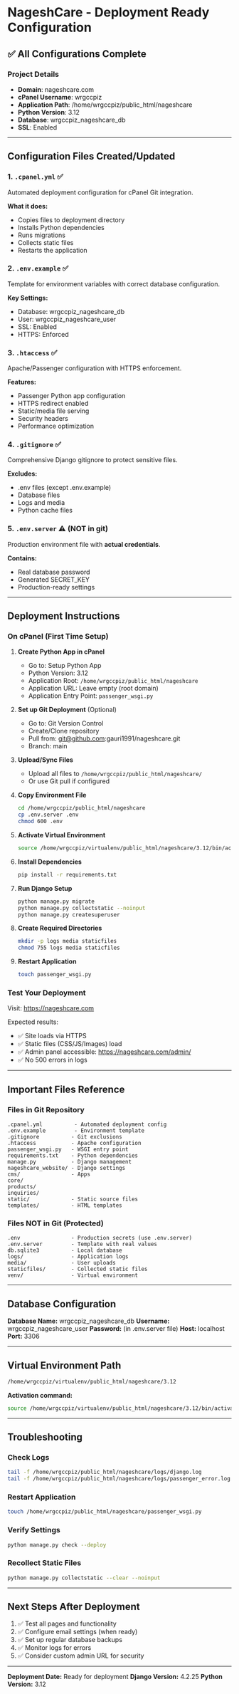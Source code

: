 # NageshCare - Deployment Ready Configuration

## ✅ All Configurations Complete

### Project Details
- **Domain**: nageshcare.com
- **cPanel Username**: wrgccpiz
- **Application Path**: /home/wrgccpiz/public_html/nageshcare
- **Python Version**: 3.12
- **Database**: wrgccpiz_nageshcare_db
- **SSL**: Enabled

---

## Configuration Files Created/Updated

### 1. `.cpanel.yml` ✅
Automated deployment configuration for cPanel Git integration.

**What it does:**
- Copies files to deployment directory
- Installs Python dependencies
- Runs migrations
- Collects static files
- Restarts the application

### 2. `.env.example` ✅
Template for environment variables with correct database configuration.

**Key Settings:**
- Database: wrgccpiz_nageshcare_db
- User: wrgccpiz_nageshcare_user
- SSL: Enabled
- HTTPS: Enforced

### 3. `.htaccess` ✅
Apache/Passenger configuration with HTTPS enforcement.

**Features:**
- Passenger Python app configuration
- HTTPS redirect enabled
- Static/media file serving
- Security headers
- Performance optimization

### 4. `.gitignore` ✅
Comprehensive Django gitignore to protect sensitive files.

**Excludes:**
- .env files (except .env.example)
- Database files
- Logs and media
- Python cache files

### 5. `.env.server` ⚠️ (NOT in git)
Production environment file with **actual credentials**.

**Contains:**
- Real database password
- Generated SECRET_KEY
- Production-ready settings

---

## Deployment Instructions

### On cPanel (First Time Setup)

1. **Create Python App in cPanel**
   - Go to: Setup Python App
   - Python Version: 3.12
   - Application Root: `/home/wrgccpiz/public_html/nageshcare`
   - Application URL: Leave empty (root domain)
   - Application Entry Point: `passenger_wsgi.py`

2. **Set up Git Deployment** (Optional)
   - Go to: Git Version Control
   - Create/Clone repository
   - Pull from: git@github.com:gauri1991/nageshcare.git
   - Branch: main

3. **Upload/Sync Files**
   - Upload all files to `/home/wrgccpiz/public_html/nageshcare/`
   - Or use Git pull if configured

4. **Copy Environment File**
   ```bash
   cd /home/wrgccpiz/public_html/nageshcare
   cp .env.server .env
   chmod 600 .env
   ```

5. **Activate Virtual Environment**
   ```bash
   source /home/wrgccpiz/virtualenv/public_html/nageshcare/3.12/bin/activate
   ```

6. **Install Dependencies**
   ```bash
   pip install -r requirements.txt
   ```

7. **Run Django Setup**
   ```bash
   python manage.py migrate
   python manage.py collectstatic --noinput
   python manage.py createsuperuser
   ```

8. **Create Required Directories**
   ```bash
   mkdir -p logs media staticfiles
   chmod 755 logs media staticfiles
   ```

9. **Restart Application**
   ```bash
   touch passenger_wsgi.py
   ```

### Test Your Deployment

Visit: https://nageshcare.com

Expected results:
- ✅ Site loads via HTTPS
- ✅ Static files (CSS/JS/Images) load
- ✅ Admin panel accessible: https://nageshcare.com/admin/
- ✅ No 500 errors in logs

---

## Important Files Reference

### Files in Git Repository
```
.cpanel.yml          - Automated deployment config
.env.example         - Environment template
.gitignore          - Git exclusions
.htaccess           - Apache configuration
passenger_wsgi.py   - WSGI entry point
requirements.txt    - Python dependencies
manage.py           - Django management
nageshcare_website/ - Django settings
cms/                - Apps
core/
products/
inquiries/
static/             - Static source files
templates/          - HTML templates
```

### Files NOT in Git (Protected)
```
.env                - Production secrets (use .env.server)
.env.server         - Template with real values
db.sqlite3          - Local database
logs/               - Application logs
media/              - User uploads
staticfiles/        - Collected static files
venv/               - Virtual environment
```

---

## Database Configuration

**Database Name:** wrgccpiz_nageshcare_db
**Username:** wrgccpiz_nageshcare_user
**Password:** (in .env.server file)
**Host:** localhost
**Port:** 3306

---

## Virtual Environment Path

```bash
/home/wrgccpiz/virtualenv/public_html/nageshcare/3.12
```

**Activation command:**
```bash
source /home/wrgccpiz/virtualenv/public_html/nageshcare/3.12/bin/activate && cd /home/wrgccpiz/public_html/nageshcare
```

---

## Troubleshooting

### Check Logs
```bash
tail -f /home/wrgccpiz/public_html/nageshcare/logs/django.log
tail -f /home/wrgccpiz/public_html/nageshcare/logs/passenger_error.log
```

### Restart Application
```bash
touch /home/wrgccpiz/public_html/nageshcare/passenger_wsgi.py
```

### Verify Settings
```bash
python manage.py check --deploy
```

### Recollect Static Files
```bash
python manage.py collectstatic --clear --noinput
```

---

## Next Steps After Deployment

1. ✅ Test all pages and functionality
2. ✅ Configure email settings (when ready)
3. ✅ Set up regular database backups
4. ✅ Monitor logs for errors
5. ✅ Consider custom admin URL for security

---

**Deployment Date:** Ready for deployment
**Django Version:** 4.2.25
**Python Version:** 3.12
